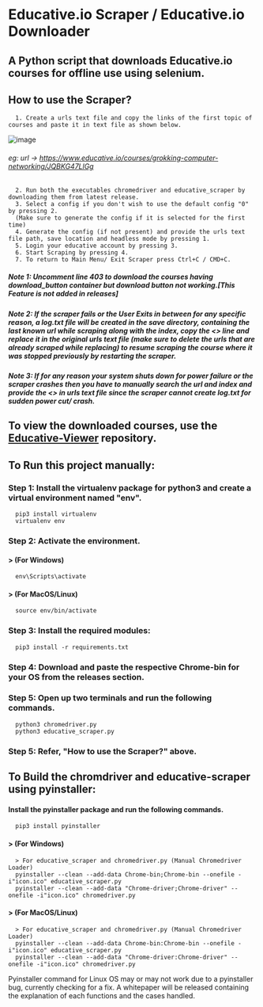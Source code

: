 # Educative.io Scraper / Educative.io Downloader
## A Python script that downloads Educative.io courses for offline use using selenium.

## How to use the Scraper?
      1. Create a urls text file and copy the links of the first topic of courses and paste it in text file as shown below.
      
![image](https://user-images.githubusercontent.com/48487849/162980989-0f128b3d-c969-4809-8553-2bc6791f34b8.png)
      
######   eg: url -> https://www.educative.io/courses/grokking-computer-networking/JQBKG47LlGg
      2. Run both the executables chromedriver and educative_scraper by downloading them from latest release.
      3. Select a config if you don't wish to use the default config "0" by pressing 2. 
      (Make sure to generate the config if it is selected for the first time)
      4. Generate the config (if not present) and provide the urls text file path, save location and headless mode by pressing 1.
      5. Login your educative account by pressing 3.
      6. Start Scraping by pressing 4.
      7. To return to Main Menu/ Exit Scraper press Ctrl+C / CMD+C.
      
#####   Note 1: Uncomment line 403 to download the courses having download_button container but download button not working.[This Feature is not added in releases]
#####   Note 2: If the scraper fails or the User Exits in between for any specific reason, a log.txt file will be created in the save directory, containing the last known url while scraping along with the index, copy the <<index url>> line and replace it in the original urls text file (make sure to delete the urls that are already scraped while replacing) to resume scraping the course where it was stopped previously by restarting the scraper.
#####   Note 3: If for any reason your system shuts down for power failure or the scraper crashes then you have to manually search the url and index and provide the <<index url>> in urls text file since the scraper cannot create log.txt for sudden power cut/ crash.      
      
## To view the downloaded courses, use the [Educative-Viewer](https://github.com/anilabhadatta/educative-viewer) repository.
      
## To Run this project manually:

### Step 1: Install the virtualenv package for python3 and create a virtual environment named "env".

      pip3 install virtualenv 
      virtualenv env 

### Step 2: Activate the environment.
#### > (For Windows) 
      
      env\Scripts\activate
      
#### > (For MacOS/Linux) 
      
      source env/bin/activate
      
### Step 3: Install the required modules:
      
      pip3 install -r requirements.txt
      
### Step 4: Download and paste the respective Chrome-bin for your OS from the releases section. 

### Step 5: Open up two terminals and run the following commands.
      python3 chromedriver.py
      python3 educative_scraper.py
      

### Step 5: Refer, "How to use the Scraper?" above.


## To Build the chromdriver and educative-scraper using pyinstaller:
      
#### Install the pyinstaller package and run the following commands.
      
      pip3 install pyinstaller
      
#### > (For Windows) 
      
      > For educative_scraper and chromedriver.py (Manual Chromedriver Loader)
      pyinstaller --clean --add-data Chrome-bin;Chrome-bin --onefile -i"icon.ico" educative_scraper.py
      pyinstaller --clean --add-data "Chrome-driver;Chrome-driver" --onefile -i"icon.ico" chromedriver.py
      
#### > (For MacOS/Linux) 
      
      > For educative_scraper and chromedriver.py (Manual Chromedriver Loader)
      pyinstaller --clean --add-data Chrome-bin:Chrome-bin --onefile -i"icon.ico" educative_scraper.py
      pyinstaller --clean --add-data "Chrome-driver:Chrome-driver" --onefile -i"icon.ico" chromedriver.py


Pyinstaller command for Linux OS may or may not work due to a pyinstaller bug, currently checking for a fix.
A whitepaper will be released containing the explanation of each functions and the cases handled.
